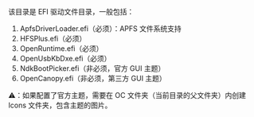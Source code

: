 该目录是 EFI 驱动文件目录，一般包括：

1. ApfsDriverLoader.efi（必须）：APFS 文件系统支持
2. HFSPlus.efi（必须）
3. OpenRuntime.efi（必须）
4. OpenUsbKbDxe.efi（必须）
5. NdkBootPicker.efi（非必须，官方 GUI 主题）
6. OpenCanopy.efi（非必须，第三方 GUI 主题）

⚠️：如果配置了官方主题，需要在 OC 文件夹（当前目录的父文件夹）内创建 Icons 文件夹，包含主题的图片。

